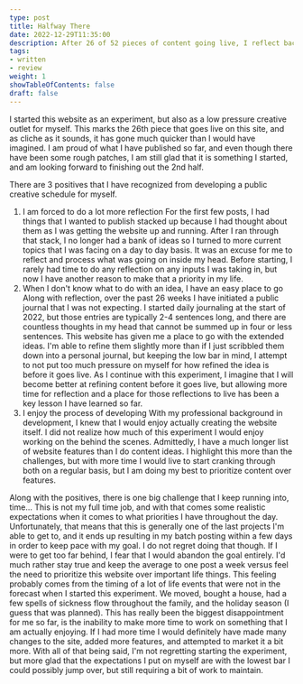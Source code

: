 ```yaml
---
type: post
title: Halfway There
date: 2022-12-29T11:35:00
description: After 26 of 52 pieces of content going live, I reflect back on the positives and negatives of publishing on average once a week for 6 months straight.
tags: 
- written
- review
weight: 1
showTableOfContents: false
draft: false
---
```

I started this website as an experiment, but also as a low pressure creative outlet for myself. This marks the 26th piece that goes live on this site, and as cliche as it sounds, it has gone much quicker than I would have imagined. I am proud of what I have published so far, and even though there have been some rough patches, I am still glad that it is something I started, and am looking forward to finishing out the 2nd half.

There are 3 positives that I have recognized from developing a public creative schedule for myself.
1. I am forced to do a lot more reflection
	For the first few posts, I had things that I wanted to publish stacked up because I had thought about them as I was getting the website up and running. After I ran through that stack, I no longer had a bank of ideas so I turned to more current topics that I was facing on a day to day basis. It was an excuse for me to reflect and process what was going on inside my head. Before starting, I rarely had time to do any reflection on any inputs I was taking in, but now I have another reason to make that a priority in my life.
2. When I don't know what to do with an idea, I have an easy place to go
	Along with reflection, over the past 26 weeks I have initiated a public journal that I was not expecting. I started daily journaling at the start of 2022, but those entries are typically 2-4 sentences long, and there are countless thoughts in my head that cannot be summed up in four or less sentences. This website has given me a place to go with the extended ideas. I'm able to refine them slightly more than if I just scribbled them down into a personal journal, but keeping the low bar in mind, I attempt to not put too much pressure on myself for how refined the idea is before it goes live.
	As I continue with this experiment, I imagine that I will become better at refining content before it goes live, but allowing more time for reflection and a place for those reflections to live has been a key lesson I have learned so far.
3. I enjoy the process of developing
	With my professional background in development, I knew that I would enjoy actually creating the website itself. I did not realize how much of this experiment I would enjoy working on the behind the scenes.
	Admittedly, I have a much longer list of website features than I do content ideas. I highlight this more than the challenges, but with more time I would live to start cranking through both on a regular basis, but I am doing my best to prioritize content over features.

Along with the positives, there is one big challenge that I keep running into, time...
This is not my full time job, and with that comes some realistic expectations when it comes to what priorities I have throughout the day. Unfortunately, that means that this is generally one of the last projects I'm able to get to, and it ends up resulting in my batch posting within a few days in order to keep pace with my goal. I do not regret doing that though. If I were to get too far behind, I fear that I would abandon the goal entirely. I'd much rather stay true and keep the average to one post a week versus feel the need to prioritize this website over important life things.
This feeling probably comes from the timing of a lot of life events that were not in the forecast when I started this experiment. We moved, bought a house, had a few spells of sickness flow throughout the family, and the holiday season (I guess that was planned). This has really been the biggest disappointment for me so far, is the inability to make more time to work on something that I am actually enjoying. If I had more time I would definitely have made many changes to the site, added more features, and attempted to market it a bit more. 
With all of that being said, I'm not regretting starting the experiment, but more glad that the expectations I put on myself are with the lowest bar I could possibly jump over, but still requiring a bit of work to maintain.